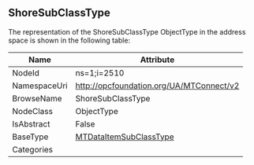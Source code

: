 <!-- objecttype -->
## ShoreSubClassType
  
<!-- end of text -->
The representation of the ShoreSubClassType ObjectType in the address space is shown in the following table:  

|Name|Attribute|
|---|---|
|NodeId|ns=1;i=2510|
|NamespaceUri|http://opcfoundation.org/UA/MTConnect/v2|
|BrowseName|ShoreSubClassType|
|NodeClass|ObjectType|
|IsAbstract|False|
|BaseType|[MTDataItemSubClassType](../../ObjectTypes/MTDataItemSubClassType/readme.md)|
|Categories||

